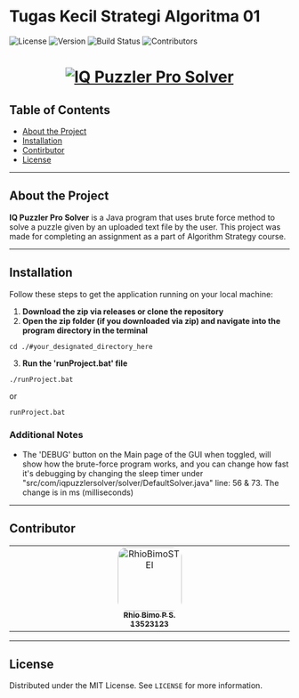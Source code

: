 # Tugas Kecil Strategi Algoritma 01

![License](https://img.shields.io/badge/license-MIT-AC0003.svg)
![Version](https://img.shields.io/badge/built_using-Javvaaaaa-C870F1.svg)
![Build Status](https://img.shields.io/badge/type-Tugas_Kecil_STIMA_1-brightgreen.svg)
![Contributors](https://img.shields.io/badge/Me_<3-FF4500.svg)

<h1 align="center">
  <a href="https://git.io/typing-svg"><img src="https://readme-typing-svg.herokuapp.com?font=Righteous&pause=500&color=FFFFFF&size=35&center=true&vCenter=true&random=false&width=435&lines=This+is+...+;IQ+Puzzler+Pro+Solver" alt="IQ Puzzler Pro Solver" /></a>
</h1>

## Table of Contents

- [About the Project](#about-the-project)
- [Installation](#installation)
- [Contirbutor](#contributor)
- [License](#license)

---

## About the Project

**IQ Puzzler Pro Solver** is a Java program that uses brute force method to solve a puzzle given by an uploaded text file by the user. This project was made for completing an assignment as a part of Algorithm Strategy course.

---

## Installation

Follow these steps to get the application running on your local machine:

1. **Download the zip via releases or clone the repository**
2. **Open the zip folder (if you downloaded via zip) and navigate into the program directory in the terminal**
  ```terminal
  cd ./#your_designated_directory_here
  ```
3. **Run the 'runProject.bat' file**
  ```terminal
  ./runProject.bat
  ```
  or
  ```bash
  runProject.bat
  ```

### Additional Notes

- The 'DEBUG' button on the Main page of the GUI when toggled, will show how the brute-force program works, and you can change how fast it's debugging by changing the sleep timer under "src/com/iqpuzzlersolver/solver/DefaultSolver.java" line: 56 & 73. The change is in ms (milliseconds)


---

## Contributor
<table>
  <tbody>
    <tr>
      <td align="center" valign="top" width="20.28%"><a href="https://github.com/RhioBimoSTEI"><img style="border-radius: 15%" src="https://avatars.githubusercontent.com/u/163750851?v=4" width="115px;" alt="RhioBimoSTEI"/><br /><sub><b>Rhio Bimo P S. <br /> 13523123 </b></sub></a><br /></td>
    </tr>
  </tbody>
</table>

---

## License

Distributed under the MIT License. See `LICENSE` for more information.
